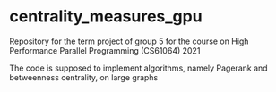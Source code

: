 # centrality_measures_gpu
Repository for the term project of group 5 for the course on High Performance Parallel Programming (CS61064) 2021

The code is supposed to implement algorithms, namely Pagerank and betweenness centrality, on large graphs
